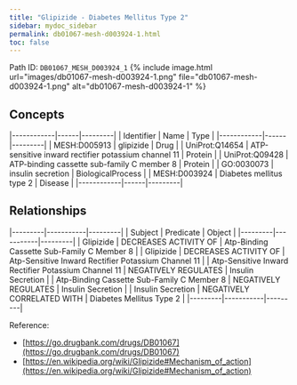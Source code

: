 ```yaml
---
title: "Glipizide - Diabetes Mellitus Type 2"
sidebar: mydoc_sidebar
permalink: db01067-mesh-d003924-1.html
toc: false 
---
```



Path ID: `DB01067_MESH_D003924_1`
{% include image.html url="images/db01067-mesh-d003924-1.png" file="db01067-mesh-d003924-1.png" alt="db01067-mesh-d003924-1" %}

## Concepts

|------------|------|---------|
| Identifier | Name | Type    |
|------------|------|---------|
| MESH:D005913 | glipizide | Drug |
| UniProt:Q14654 | ATP-sensitive inward rectifier potassium channel 11 | Protein |
| UniProt:Q09428 | ATP-binding cassette sub-family C member 8 | Protein |
| GO:0030073 | insulin secretion | BiologicalProcess |
| MESH:D003924 | Diabetes mellitus type 2 | Disease |
|------------|------|---------|

## Relationships

|---------|-----------|---------|
| Subject | Predicate | Object  |
|---------|-----------|---------|
| Glipizide | DECREASES ACTIVITY OF | Atp-Binding Cassette Sub-Family C Member 8 |
| Glipizide | DECREASES ACTIVITY OF | Atp-Sensitive Inward Rectifier Potassium Channel 11 |
| Atp-Sensitive Inward Rectifier Potassium Channel 11 | NEGATIVELY REGULATES | Insulin Secretion |
| Atp-Binding Cassette Sub-Family C Member 8 | NEGATIVELY REGULATES | Insulin Secretion |
| Insulin Secretion | NEGATIVELY CORRELATED WITH | Diabetes Mellitus Type 2 |
|---------|-----------|---------|

Reference: 
  - [https://go.drugbank.com/drugs/DB01067](https://go.drugbank.com/drugs/DB01067)
  - [https://en.wikipedia.org/wiki/Glipizide#Mechanism_of_action](https://en.wikipedia.org/wiki/Glipizide#Mechanism_of_action)
